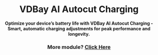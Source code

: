 <h1 align="center">VDBay AI Autocut Charging</h1>

<div align="center">
  <strong>Optimize your device’s battery life with VDBay AI Autocut Charging - Smart, automatic charging adjustments for peak performance and longevity.</strong>
  <h3>More module? <a href="https://t.me/vdbaymodule">Click Here</a></h3>
</div>
